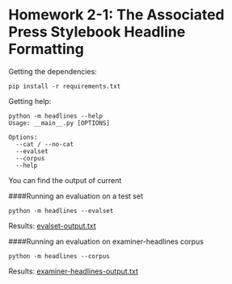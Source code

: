 # Homework 2-1: The Associated Press Stylebook Headline Formatting 
 

Getting the dependencies:
```
pip install -r requirements.txt
```

Getting help:
```
python -m headlines --help
Usage: __main__.py [OPTIONS]

Options:
  --cat / --no-cat
  --evalset
  --corpus
  --help 
```

You can find the output of current 

####Running an evaluation on a test set
```
python -m headlines --evalset
```
Results: [evalset-output.txt](evalset-output.txt)

####Running an evaluation on examiner-headlines corpus
```
python -m headlines --corpus
```
Results: [examiner-headlines-output.txt](examiner-headlines-output.txt)